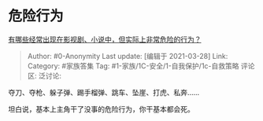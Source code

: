 # 危险行为
[有哪些经常出现在影视剧、小说中，但实际上非常危险的行为？](https://www.zhihu.com/question/447476036/answer/1804155892)

> Author: #0-Anonymity
> Last update: [编辑于 2021-03-28]
> Link:
> Category: #家族答集
> Tag: #1-家族/1C-安全/1-自我保护/1c-自救策略
> 评论区:
> 泛讨论:

夺刀、夺枪、躲子弹、踢手榴弹、跳车、坠崖、打虎、私奔……

坦白说，基本上主角干了没事的危险行为，你干基本都会死。
